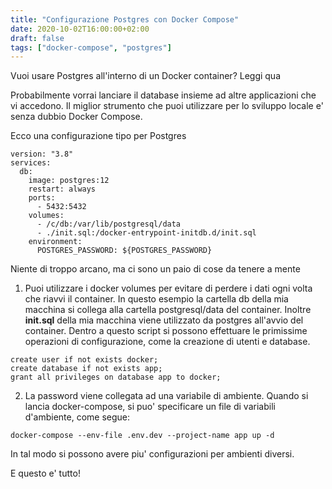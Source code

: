 ```yaml
---
title: "Configurazione Postgres con Docker Compose"
date: 2020-10-02T16:00:00+02:00
draft: false
tags: ["docker-compose", "postgres"]
---
```


Vuoi usare Postgres all'interno di un Docker container? Leggi qua
<!--more-->
Probabilmente vorrai lanciare il database insieme ad altre applicazioni che vi accedono.
Il miglior strumento che puoi utilizzare per lo sviluppo locale e' senza dubbio Docker Compose.

Ecco una configurazione tipo per Postgres
```
version: "3.8"
services:
  db:
    image: postgres:12
    restart: always 
    ports:
      - 5432:5432
    volumes:
      - /c/db:/var/lib/postgresql/data
      - ./init.sql:/docker-entrypoint-initdb.d/init.sql
    environment:
      POSTGRES_PASSWORD: ${POSTGRES_PASSWORD}
```
Niente di troppo arcano, ma ci sono un paio di cose da tenere a mente

1. Puoi utilizzare i docker volumes per evitare di perdere i dati ogni volta che riavvi il container. In questo esempio la cartella db della mia macchina si collega alla cartella postgresql/data del container. Inoltre **init.sql** della mia macchina viene utilizzato da postgres all'avvio del container. Dentro a questo script si possono effettuare le primissime operazioni di configurazione,
come la creazione di utenti e database.
```
create user if not exists docker;
create database if not exists app;
grant all privileges on database app to docker;
```
2. La password viene collegata ad una variabile di ambiente. Quando si lancia docker-compose, si puo' specificare un file di variabili d'ambiente, come segue:
```
docker-compose --env-file .env.dev --project-name app up -d
```
In tal modo si possono avere piu' configurazioni per ambienti diversi.

E questo e' tutto!